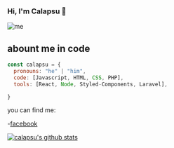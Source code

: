 ### Hi, I'm Calapsu 👋

![me](https://user-images.githubusercontent.com/56056882/90317496-97969680-deef-11ea-91ff-b40d0538820e.png)

## abount me in code

```js
const calapsu = {
  pronouns: "he" | "him",
  code: [Javascript, HTML, CSS, PHP],
  tools: [React, Node, Styled-Components, Laravel],

}
``` 

you can find me:

-[facebook](https://www.facebook.com/calapsu.sebastian)


[![calapsu's github stats](https://github-readme-stats.vercel.app/api?username=calapsu)](https://github.com/anuraghazra/github-readme-stats)
<!--
**calapsu/calapsu** is a ✨ _special_ ✨ repository because its `README.md` (this file) appears on your GitHub profile.

Here are some ideas to get you started:

- 🔭 I’m currently working on ...
- 🌱 I’m currently learning ...
- 👯 I’m looking to collaborate on ...
- 🤔 I’m looking for help with ...
- 💬 Ask me about ...
- 📫 How to reach me: ...
- 😄 Pronouns: ...
- ⚡ Fun fact: ...
-->

